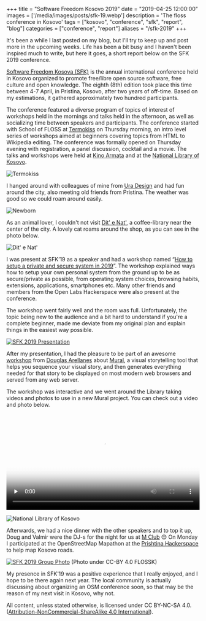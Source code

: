 +++
title = "Software Freedom Kosovo 2019"
date = "2019-04-25 12:00:00"
images = ['/media/images/posts/sfk-19.webp']
description = 'The floss conference in Kosovo'
tags = ["kosovo", "conference", "sfk", "report", "blog"]
categories = ["conference", "report"]
aliases = "/sfk-2019"
+++

It's been a while I last posted on my blog, but I'll try to keep up and post more in the upcoming weeks. Life has been a bit busy and I haven't been inspired much to write, but here it goes, a short report below on the SFK 2019 conference.

[Software Freedom Kosova (SFK)](https://sfk.flossk.org) is the annual international conference held in Kosovo organized to promote free/libre open source software, free culture and open knowledge. The eighth (8th) edition took place this time between 4-7 April, in Pristina, Kosovo, after two years of off-time. Based on my estimations, it gathered approximately two hundred participants.

The conference featured a diverse program of topics of interest of workshops held in the mornings and talks held in the afternoon, as well as socializing time between speakers and participants. The conference started with School of FLOSS at [Termokiss](https://osm.org/go/xfpEnf2CS?m=&way=105765717) on Thursday morning, an intro level series of workshops aimed at beginners covering topics from HTML to Wikipedia editing. The conference was formally opened on Thursday evening with registration, a panel discussion, cocktail and a movie. The talks and workshops were held at [Kino Armata](https://osm.org/go/xfpE8BJpw?m=&node=5688768058) and at the [National Library of Kosovo](https://osm.org/go/xfpE5S6Km?m=).

![Termokiss](/media/images/posts/termokiss.webp)

I hanged around with colleagues of mine from [Ura Design](https://ura.design) and had fun around the city, also meeting old friends from Pristina. The weather was good so we could roam around easily.

![Newborn](/media/images/posts/newborn.webp)

As an animal lover, I couldn't not visit [Dit' e Nat'](https://osm.org/go/xfpE8T8U0?m=&node=4376061592), a coffee-library near the center of the city. A lovely cat roams around the shop, as you can see in the photo below.

![Dit' e Nat'](/media/images/posts/ditenat.webp)

I was present at SFK’19 as a speaker and had a workshop named “[How to setup a private and secure system in 2019](https://www.eventbrite.com/e/anxhelo-lushka-how-to-setup-a-private-and-secure-system-in-2019-tickets-58030815732)”. The workshop explained ways how to setup your own personal system from the ground up to be as secure/private as possible, from operating system choices, browsing habits, extensions, applications, smartphones etc. Many other friends and members from the Open Labs Hackerspace were also present at the conference.

The workshop went fairly well and the room was full. Unfortunately, the topic being new to the audience and a bit hard to understand if you're a complete beginner, made me deviate from my original plan and explain things in the easiest way possible.

[![SFK 2019 Presentation](/media/images/posts/sfk-presentation.webp)](/media/images/posts/sfk-presentation-full.webp)

After my presentation, I had the pleasure to be part of an awesome [workshop](https://www.eventbrite.com/e/douglas-arellanes-web-developer-making-multimedia-stories-with-mural-tickets-58032165770) from [Douglas Arellanes](https://twitter.com/dougiegyro) about [Mural](https://www.getmural.io/), a visual storytelling tool that helps you sequence your visual story, and then generates everything needed for that story to be displayed on most modern web browsers and served from any web server.

The workshop was interactive and we went around the Library taking videos and photos to use in a new Mural project. You can check out a video and photo below.

<div class="text-container">
<video width="100%" height="auto" controls preload="none" poster="/media/images/posts/library-poster.webp" markdown="1">
        <source src="/media/images/posts/library.mp4" type="video/mp4" markdown="1" >
         Sorry, your browser doesn't support embedded videos.
</video>
</div>

![National Library of Kosovo](/media/images/posts/national-library.webp)

Afterwards, we had a nice dinner with the other speakers and to top it up, Doug and Valmir were the DJ-s for the night for us at [M Club](https://osm.org/go/xfpE9vZI6?m=&node=4808795623) 😊 On Monday I participated at the OpenStreetMap Mapathon at the [Prishtina Hackerspace](http://www.prishtinahackerspace.org/) to help map Kosovo roads.

[![SFK 2019 Group Photo](/media/images/posts/sfk-closing.webp)](/media/images/posts/sfk-closing-full.webp)
(Photo under CC-BY 4.0 FLOSSK)

My presence in SFK’19 was a positive experience that I really enjoyed, and I hope to be there again next year. The local community is actually discussing about organizing an OSM conference soon, so that may be the reason of my next visit in Kosovo, why not.

All content, unless stated otherwise, is licensed under CC BY-NC-SA 4.0. ([Attribution-NonCommercial-ShareAlike 4.0 International](https://creativecommons.org/licenses/by-nc-sa/4.0/)).
